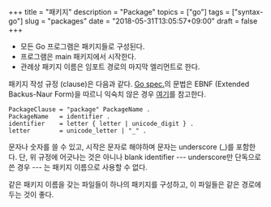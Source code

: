 +++
title = "패키지"
description = "Package"
topics = ["go"]
tags = ["syntax-go"]
slug = "packages"
date = "2018-05-31T13:05:57+09:00"
draft = false
+++

- 모든 Go 프로그램은 패키지들로 구성된다.
- 프로그램은 main 패키지에서 시작한다.
- 관례상 패키지 이름은 임포트 경로의 마지막 엘리먼트로 한다.

패키지 작성 규정 (clause)은 다음과 같다. [Go spec.](https://golang.org/ref/spec)의 문법은 EBNF (Extended Backus-Naur Form)을 따르니 익숙치 않은 경우 [여기](https://en.wikipedia.org/wiki/Extended_Backus%E2%80%93Naur_form)를 참고한다.

```
PackageClause = "package" PackageName .
PackageName   = identifier .
identifier    = letter { letter | unicode_digit } .
letter        = unicode_letter | "_" .
```

문자나 숫자를 쓸 수 있고, 시작은 문자로 해야하며 문자는 underscore (_)를 포함한다. 단, 위 규정에 어긋나는 것은 아니나 blank identifier --- underscore만 단독으로 쓴 경우 --- 는 패키지 이름으로 사용할 수 없다. 

같은 패키지 이름을 갖는 파일들이 하나의 패키지를 구성하고, 이 파일들은 같은 경로에 두는 것이 좋다.

